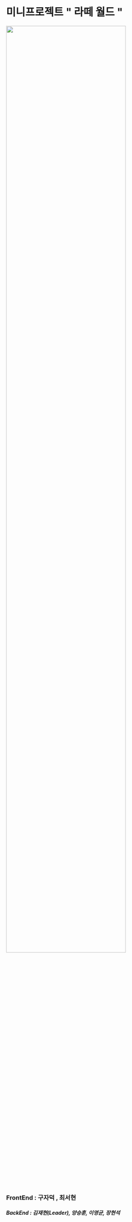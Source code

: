 # 미니프로젝트 " 라떼 월드 "

<img src="https://user-images.githubusercontent.com/97954474/174029570-1d82afc6-91ee-4e64-b9f3-08a988a82359.png" width="80%">

<h3>FrontEnd : 구자덕 , 최서현</h3>
<h5>BackEnd : 김재현(Leader), 양승훈, 이영균, 장현석</h5>

